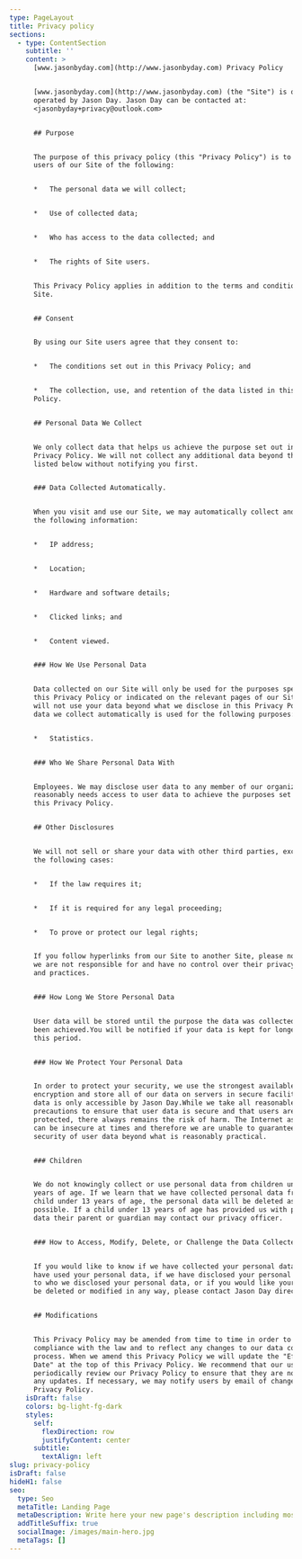 ```yaml
---
type: PageLayout
title: Privacy policy
sections:
  - type: ContentSection
    subtitle: ''
    content: >
      [www.jasonbyday.com](http://www.jasonbyday.com) Privacy Policy


      [www.jasonbyday.com](http://www.jasonbyday.com) (the "Site") is owned and
      operated by Jason Day. Jason Day can be contacted at:
      <jasonbyday+privacy@outlook.com>


      ## Purpose


      The purpose of this privacy policy (this "Privacy Policy") is to inform
      users of our Site of the following:


      *   The personal data we will collect;


      *   Use of collected data;


      *   Who has access to the data collected; and


      *   The rights of Site users.


      This Privacy Policy applies in addition to the terms and conditions of our
      Site.


      ## Consent


      By using our Site users agree that they consent to:


      *   The conditions set out in this Privacy Policy; and


      *   The collection, use, and retention of the data listed in this Privacy
      Policy.


      ## Personal Data We Collect


      We only collect data that helps us achieve the purpose set out in this
      Privacy Policy. We will not collect any additional data beyond the data
      listed below without notifying you first.


      ### Data Collected Automatically.


      When you visit and use our Site, we may automatically collect and store
      the following information:


      *   IP address;


      *   Location;


      *   Hardware and software details;


      *   Clicked links; and


      *   Content viewed.


      ### How We Use Personal Data


      Data collected on our Site will only be used for the purposes specified in
      this Privacy Policy or indicated on the relevant pages of our Site. We
      will not use your data beyond what we disclose in this Privacy Policy.The
      data we collect automatically is used for the following purposes:


      *   Statistics.


      ### Who We Share Personal Data With


      Employees. We may disclose user data to any member of our organization who
      reasonably needs access to user data to achieve the purposes set out in
      this Privacy Policy.


      ## Other Disclosures


      We will not sell or share your data with other third parties, except in
      the following cases:


      *   If the law requires it;


      *   If it is required for any legal proceeding;


      *   To prove or protect our legal rights;


      If you follow hyperlinks from our Site to another Site, please note that
      we are not responsible for and have no control over their privacy policies
      and practices.


      ### How Long We Store Personal Data


      User data will be stored until the purpose the data was collected for has
      been achieved.You will be notified if your data is kept for longer than
      this period.


      ### How We Protect Your Personal Data


      In order to protect your security, we use the strongest available browser
      encryption and store all of our data on servers in secure facilities. All
      data is only accessible by Jason Day.While we take all reasonable
      precautions to ensure that user data is secure and that users are
      protected, there always remains the risk of harm. The Internet as a whole
      can be insecure at times and therefore we are unable to guarantee the
      security of user data beyond what is reasonably practical.


      ### Children


      We do not knowingly collect or use personal data from children under 13
      years of age. If we learn that we have collected personal data from a
      child under 13 years of age, the personal data will be deleted as soon as
      possible. If a child under 13 years of age has provided us with personal
      data their parent or guardian may contact our privacy officer.


      ### How to Access, Modify, Delete, or Challenge the Data Collected


      If you would like to know if we have collected your personal data, how we
      have used your personal data, if we have disclosed your personal data and
      to who we disclosed your personal data, or if you would like your data to
      be deleted or modified in any way, please contact Jason Day directly.


      ## Modifications


      This Privacy Policy may be amended from time to time in order to maintain
      compliance with the law and to reflect any changes to our data collection
      process. When we amend this Privacy Policy we will update the "Effective
      Date" at the top of this Privacy Policy. We recommend that our users
      periodically review our Privacy Policy to ensure that they are notified of
      any updates. If necessary, we may notify users by email of changes to this
      Privacy Policy.
    isDraft: false
    colors: bg-light-fg-dark
    styles:
      self:
        flexDirection: row
        justifyContent: center
      subtitle:
        textAlign: left
slug: privacy-policy
isDraft: false
hideH1: false
seo:
  type: Seo
  metaTitle: Landing Page
  metaDescription: Write here your new page's description including most relevant keywords.
  addTitleSuffix: true
  socialImage: /images/main-hero.jpg
  metaTags: []
---
```

